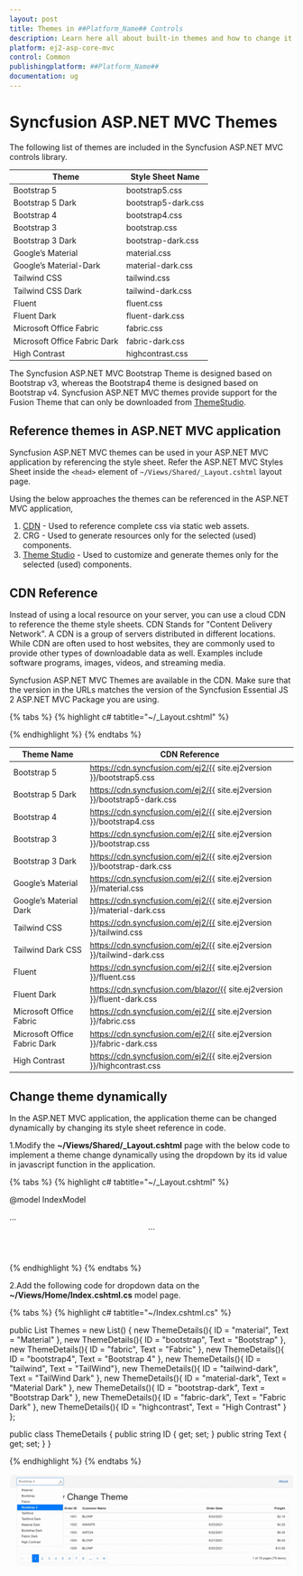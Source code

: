 ```yaml
---
layout: post
title: Themes in ##Platform_Name## Controls
description: Learn here all about built-in themes and how to change it dynamically in Syncfusion ##Platform_Name## controls.
platform: ej2-asp-core-mvc
control: Common
publishingplatform: ##Platform_Name##
documentation: ug
---
```


# Syncfusion ASP.NET MVC Themes

The following list of themes are included in the Syncfusion ASP.NET MVC controls library.

|Theme |Style Sheet Name|
|--------|--------|
|Bootstrap 5 | bootstrap5.css |
|Bootstrap 5 Dark | bootstrap5-dark.css |
|Bootstrap 4 | bootstrap4.css |
|Bootstrap 3 | bootstrap.css |
|Bootstrap 3 Dark | bootstrap-dark.css |
|Google’s Material | material.css |
|Google’s Material-Dark | material-dark.css |
|Tailwind CSS | tailwind.css |
|Tailwind CSS Dark | tailwind-dark.css |
|Fluent | fluent.css |
|Fluent Dark | fluent-dark.css |
|Microsoft Office Fabric | fabric.css |
|Microsoft Office Fabric Dark | fabric-dark.css |
|High Contrast | highcontrast.css |

The Syncfusion ASP.NET MVC Bootstrap Theme is designed based on Bootstrap v3, whereas the Bootstrap4 theme is designed based on Bootstrap v4. Syncfusion ASP.NET MVC themes provide support for the Fusion Theme that can only be downloaded from [ThemeStudio](https://ej2.syncfusion.com/themestudio/?theme=fusion).

## Reference themes in ASP.NET MVC application

Syncfusion ASP.NET MVC themes can be used in your ASP.NET MVC application by referencing the style sheet. Refer the ASP.NET MVC Styles Sheet inside the `<head>` element of `~/Views/Shared/_Layout.cshtml` layout page.

Using the below approaches the themes can be referenced in the ASP.NET MVC application,

1. [CDN](#cdn-reference) - Used to reference complete css via static web assets.
2. CRG - Used to generate resources only for the selected (used) components.
3. [Theme Studio](https://ej2.syncfusion.com/aspnetmvc/documentation/appearance/theme-studio/) - Used to customize and generate themes only for the selected (used) components.

## CDN Reference

Instead of using a local resource on your server, you can use a cloud CDN to reference the theme style sheets. CDN Stands for "Content Delivery Network". A CDN is a group of servers distributed in different locations. While CDN are often used to host websites, they are commonly used to provide other types of downloadable data as well. Examples include software programs, images, videos, and streaming media.

Syncfusion ASP.NET MVC Themes are available in the CDN. Make sure that the version in the URLs matches the version of the Syncfusion Essential JS 2 ASP.NET MVC Package you are using.

{% tabs %}
{% highlight c# tabtitle="~/_Layout.cshtml" %}

<head>
    <link href="https://cdn.syncfusion.com/ej2/{{ site.ej2version }}/bootstrap5.css" rel="stylesheet"/>
</head>

{% endhighlight %}
{% endtabs %}

| Theme Name | CDN Reference |
|--- | --- |
| Bootstrap 5 | https://cdn.syncfusion.com/ej2/{{ site.ej2version }}/bootstrap5.css |
| Bootstrap 5 Dark| https://cdn.syncfusion.com/ej2/{{ site.ej2version }}/bootstrap5-dark.css |
| Bootstrap 4 | https://cdn.syncfusion.com/ej2/{{ site.ej2version }}/bootstrap4.css |
| Bootstrap 3 | https://cdn.syncfusion.com/ej2/{{ site.ej2version }}/bootstrap.css |
| Bootstrap 3 Dark| https://cdn.syncfusion.com/ej2/{{ site.ej2version }}/bootstrap-dark.css |
| Google’s Material | https://cdn.syncfusion.com/ej2/{{ site.ej2version }}/material.css |
| Google’s Material Dark | https://cdn.syncfusion.com/ej2/{{ site.ej2version }}/material-dark.css |
| Tailwind CSS | https://cdn.syncfusion.com/ej2/{{ site.ej2version }}/tailwind.css |
| Tailwind Dark CSS | https://cdn.syncfusion.com/ej2/{{ site.ej2version }}/tailwind-dark.css |
| Fluent | https://cdn.syncfusion.com/ej2/{{ site.ej2version }}/fluent.css |
| Fluent Dark | https://cdn.syncfusion.com/blazor/{{ site.ej2version }}/fluent-dark.css |
| Microsoft Office Fabric  | https://cdn.syncfusion.com/ej2/{{ site.ej2version }}/fabric.css |
| Microsoft Office Fabric Dark | https://cdn.syncfusion.com/ej2/{{ site.ej2version }}/fabric-dark.css |
| High Contrast  | https://cdn.syncfusion.com/ej2/{{ site.ej2version }}/highcontrast.css |

## Change theme dynamically

In the ASP.NET MVC application, the application theme can be changed dynamically by changing its style sheet reference in code.

1.Modify the **~/Views/Shared/_Layout.cshtml** page with the below code to implement a theme change dynamically using the dropdown by its id value in javascript function in the application.

{% tabs %}
{% highlight c# tabtitle="~/_Layout.cshtml" %}

@model IndexModel
<!DOCTYPE html>
<html lang="en">
<head>
    ...
    <!-- Syncfusion ASP.NET MVC controls styles -->
    <link id="cssfile" rel="stylesheet" href="https://cdn.syncfusion.com/ej2/{{ site.ej2version }}/bootstrap5.css" />
</head>
<body>
<header>
    ...
    <div>
        <ejs-dropdownlist id="theme" dataSource="@Model.Themes" index="1" change="onThemeChange" placeholder="Themes" floatLabelType="Always">
        <e-dropdownlist-fields text="Text" value="ID"></e-dropdownlist-fields>
        </ejs-dropdownlist>
    </div>
</header>

<script type="text/javascript">
    function onThemeChange(e) {
        document.getElementsByTagName('body')[0].style.display = 'none';
        var themeName = e.value;
        let synclink = document.getElementById('cssfile');
        synclink.href = 'https://cdn.syncfusion.com/ej2/{{ site.ej2version }}/' + themeName + '.css';
        setTimeout(function () { document.getElementsByTagName('body')[0].style.display = 'block'; }, 200);
    }
</script>
{% endhighlight %}
{% endtabs %}

2.Add the following code for dropdown data on the **~/Views/Home/Index.cshtml.cs** model page.

{% tabs %}
{% highlight c# tabtitle="~/Index.cshtml.cs" %}

public List<ThemeDetails> Themes = new List<ThemeDetails>() {
    new ThemeDetails(){ ID = "material", Text = "Material" },
    new ThemeDetails(){ ID = "bootstrap", Text = "Bootstrap" },
    new ThemeDetails(){ ID = "fabric", Text = "Fabric" },
    new ThemeDetails(){ ID = "bootstrap4", Text = "Bootstrap 4" },
    new ThemeDetails(){ ID = "tailwind", Text = "TailWind"},
    new ThemeDetails(){ ID = "tailwind-dark", Text = "TailWind Dark" },
    new ThemeDetails(){ ID = "material-dark", Text = "Material Dark" },
    new ThemeDetails(){ ID = "bootstrap-dark", Text = "Bootstrap Dark" },
    new ThemeDetails(){ ID = "fabric-dark", Text = "Fabric Dark" },
    new ThemeDetails(){ ID = "highcontrast", Text = "High Contrast" }
};

public class ThemeDetails
{
    public string ID { get; set; }
    public string Text { get; set; }
}

{% endhighlight %}
{% endtabs %}

![Change theme dynamically](images/dynamic-theme-switching.gif)
